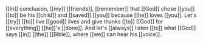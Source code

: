 [[In]] conclusion, [[my]] [[friends]], [[remember]] that [[God]] chose [[you]] [[to]] be his [[child]] and [[saved]] [[you]] because [[he]] loves [[you]]. Let's [[try]] [[to]] live [[good]] lives and give thanks [[to]] [[God]] for [[everything]] [[he]]'s [[done]]. And let's [[always]] listen [[to]] what [[God]] says [[in]] [[the]] [[Bible]], where [[we]] can hear his [[voice]].